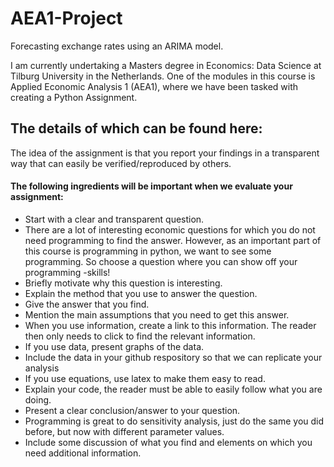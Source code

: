 # AEA1-Project
Forecasting exchange rates using an ARIMA model. 

I am currently undertaking a Masters degree in Economics: Data Science at Tilburg University in the Netherlands. One of the modules in this course is Applied Economic Analysis 1 (AEA1), where we have been tasked with creating a Python Assignment.

## The details of which can be found here:

The idea of the assignment is that you report your findings in a transparent way that can easily be verified/reproduced by others.

#### The following ingredients will be important when we evaluate your assignment:

* Start with a clear and transparent question.
* There are a lot of interesting economic questions for which you do not need programming to find the answer. However, as an important part of this course is programming in python, we want to see some programming. So choose a question where you can show off your programming -skills!
* Briefly motivate why this question is interesting.
* Explain the method that you use to answer the question.
* Give the answer that you find.
* Mention the main assumptions that you need to get this answer.
* When you use information, create a link to this information. The reader then only needs to click to find the relevant information.
* If you use data, present graphs of the data.
* Include the data in your github respository so that we can replicate your analysis
* If you use equations, use latex to make them easy to read.
* Explain your code, the reader must be able to easily follow what you are doing.
* Present a clear conclusion/answer to your question.
* Programming is great to do sensitivity analysis, just do the same you did before, but now with different parameter   values.
* Include some discussion of what you find and elements on which you need additional information.
